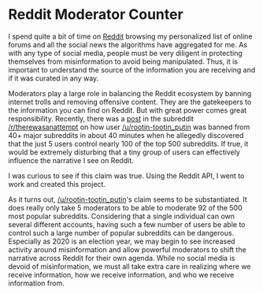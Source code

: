 # Reddit Moderator Counter

I spend quite a bit of time on [Reddit](https://reddit.com) browsing my personalized list of online forums and all the social news the algorithms have aggregated for me. As with any type of social media, people must be very diligent in protecting themselves from misinformation to avoid being manipulated. Thus, it is important to understand the source of the information you are receiving and if it was curated in any way.

Moderators play a large role in balancing the Reddit ecosystem by banning internet trolls and removing offensive content. They are the gatekeepers to the information you can find on Reddit. But with great power comes great responsibility. Recently, there was a [post](https://www.reddit.com/r/therewasanattempt/comments/gk0w4c/to_have_independently_moderated_subreddits/) in the subreddit [/r/therewasanattempt](https://www.reddit.com/r/therewasanattempt/) on how user [/u/rootin-tootin_putin](https://reddit.com/u/rootin-tootin_putin) was banned from 40+ major subreddits in about 40 minutes when he allegedly discovered that the just 5 users control nearly 100 of the top 500 subreddits. If true, it would be extremely disturbing that a tiny group of users can effectively influence the narrative I see on Reddit.

I was curious to see if this claim was true. Using the Reddit API, I went to work and created this project.

As it turns out, [/u/rootin-tootin_putin](https://reddit.com/u/rootin-tootin_putin)'s claim seems to be substantiated. It does really only take 5 moderators to be able to moderate 92 of the 500 most popular subreddits. Considering that a single individual can own several different accounts, having such a few number of users be able to control such a large number of popular subreddits can be dangerous. Especially as 2020 is an election year, we may begin to see increased activity around misinformation and allow powerful moderators to shift the narrative across Reddit for their own agenda. While no social media is devoid of misinformation, we must all take extra care in realizing where we receive information, how we receive information, and who we receive information from.
